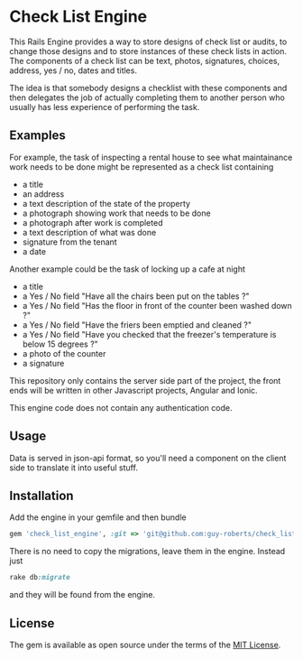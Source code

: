 # Check List Engine

This Rails Engine provides a way to store designs of check list or audits, to change those designs and to store instances
of these check lists in action.  The components of a check list can be text, photos, signatures, choices, address, yes / no, dates and titles.

The idea is that somebody designs a checklist with these components and then delegates the job of actually completing them to another person who usually has
less experience of performing the task.


## Examples

For example, the task of inspecting a rental house to see what maintainance work needs to be done might be represented as a check list
containing

* a title
* an address
* a text description of the state of the property
* a photograph showing work that needs to be done
* a photograph after work is completed
* a text description of what was done
* signature from the tenant
* a date 

Another example could be the task of locking up a cafe at night

* a title
* a Yes / No field "Have all the chairs been put on the tables ?"
* a Yes / No field "Has the floor in front of the counter been washed down ?"
* a Yes / No field "Have the friers been emptied and cleaned ?"
* a Yes / No field "Have you checked that the freezer's temperature is below 15 degrees ?"
* a photo of the counter
* a signature


This repository only contains the server side part of the project, the front ends will be written in other
Javascript projects, Angular and Ionic.

This engine code does not contain any authentication code.



## Usage

Data is served in json-api format, so you'll need a component on the client side
to translate it into useful stuff.

## Installation
Add the engine in your gemfile and then bundle

```ruby
gem 'check_list_engine', :git => 'git@github.com:guy-roberts/check_list_engine.git' # Token based authentication for Rails JSON APIs
```

There is no need to copy the migrations, leave them in the engine. Instead just

```ruby
rake db:migrate
```

and they will be found from the engine.



## License
The gem is available as open source under the terms of the [MIT License](http://opensource.org/licenses/MIT).
